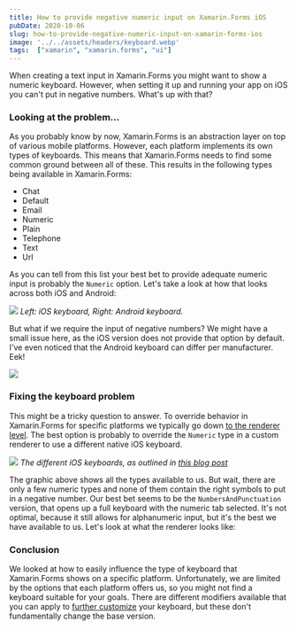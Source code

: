 ```yaml
---
title: How to provide negative numeric input on Xamarin.Forms iOS
pubDate: 2020-10-06
slug: how-to-provide-negative-numeric-input-on-xamarin-forms-ios
image: '../../assets/headers/keyboard.webp'
tags:  ["xamarin", "xamarin.forms", "ui"]
---
```

When creating a text input in Xamarin.Forms you might want to show a numeric keyboard. However, when setting it up and running your app on iOS you can't put in negative numbers. What's up with that?

### Looking at the problem...
As you probably know by now, Xamarin.Forms is an abstraction layer on top of various mobile platforms. However, each platform implements its own types of keyboards. This means that Xamarin.Forms needs to find some common ground between all of these. This results in the following types being available in Xamarin.Forms:

*   Chat
*   Default
*   Email
*   Numeric
*   Plain
*   Telephone
*   Text
*   Url

As you can tell from this list your best bet to provide adequate numeric input is probably the `Numeric` option. Let's take a look at how that looks across both iOS and Android:

![](/images/posts/keyboards.jpeg)
*Left: iOS keyboard, Right: Android keyboard.*

But what if we require the input of negative numbers? We might have a small issue here, as the iOS version does not provide that option by default. I've even noticed that the Android keyboard can differ per manufacturer. Eek!

![](https://media.giphy.com/media/Tk76voGUJyzh8Fg7zG/giphy.gif)

### Fixing the keyboard problem
This might be a tricky question to answer. To override behavior in Xamarin.Forms for specific platforms we typically go down [to the renderer level](https://docs.microsoft.com/en-us/xamarin/xamarin-forms/app-fundamentals/custom-renderer/). The best option is probably to override the `Numeric` type in a custom renderer to use a different native iOS keyboard.

![](/images/posts/1_v3li23Q8UkrTFFsLXU62Wg.png)
*The different iOS keyboards, as outlined in [this blog post](https://medium.com/better-programming/12-shades-of-keyboard-types-in-ios-a413cf93bf4f)*

The graphic above shows all the types available to us. But wait, there are only a few numeric types and none of them contain the right symbols to put in a negative number. Our best bet seems to be the `NumbersAndPunctuation` version, that opens up a full keyboard with the numeric tab selected. It's not optimal, because it still allows for alphanumeric input, but it's the best we have available to us. Let's look at what the renderer looks like:

<script src="https://gist.github.com/sthewissen/6ff256c9e664ff47285f9a0728b63191.js"></script>

### Conclusion
We looked at how to easily influence the type of keyboard that Xamarin.Forms shows on a specific platform. Unfortunately, we are limited by the options that each platform offers us, so you might not find a keyboard suitable for your goals. There are different modifiers available that you can apply to [further customize](https://docs.microsoft.com/en-us/xamarin/xamarin-forms/user-interface/text/entry#customize-the-keyboard) your keyboard, but these don't fundamentally change the base version.